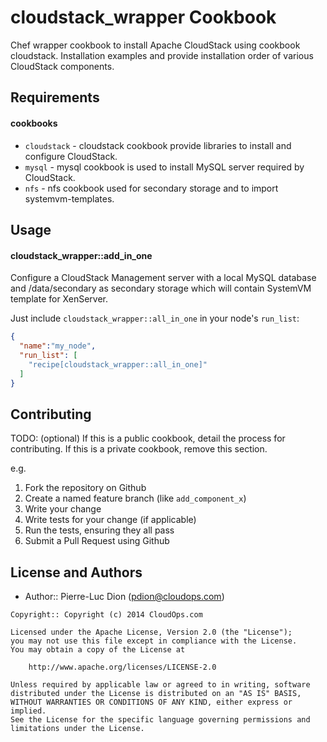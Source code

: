 cloudstack_wrapper Cookbook
===========================

Chef wrapper cookbook to install Apache CloudStack using cookbook cloudstack. Installation examples and provide installation order of various CloudStack components.


Requirements
------------

#### cookbooks
- `cloudstack` - cloudstack cookbook provide libraries to install and configure CloudStack.
- `mysql` - mysql cookbook is used to install MySQL server required by CloudStack.
- `nfs` - nfs cookbook used for secondary storage and to import systemvm-templates.


Usage
-----
#### cloudstack_wrapper::add_in_one

Configure a CloudStack Management server with a local MySQL database and /data/secondary as secondary storage which will contain SystemVM template for XenServer.

Just include `cloudstack_wrapper::all_in_one` in your node's `run_list`:

```json
{
  "name":"my_node",
  "run_list": [
    "recipe[cloudstack_wrapper::all_in_one]"
  ]
}
```

Contributing
------------
TODO: (optional) If this is a public cookbook, detail the process for contributing. If this is a private cookbook, remove this section.

e.g.
1. Fork the repository on Github
2. Create a named feature branch (like `add_component_x`)
3. Write your change
4. Write tests for your change (if applicable)
5. Run the tests, ensuring they all pass
6. Submit a Pull Request using Github

License and Authors
-------------------
- Author:: Pierre-Luc Dion (<pdion@cloudops.com>)

```text
Copyright:: Copyright (c) 2014 CloudOps.com

Licensed under the Apache License, Version 2.0 (the "License");
you may not use this file except in compliance with the License.
You may obtain a copy of the License at

    http://www.apache.org/licenses/LICENSE-2.0

Unless required by applicable law or agreed to in writing, software
distributed under the License is distributed on an "AS IS" BASIS,
WITHOUT WARRANTIES OR CONDITIONS OF ANY KIND, either express or implied.
See the License for the specific language governing permissions and
limitations under the License.
```
